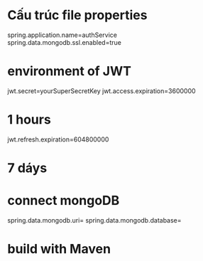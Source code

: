 # Cấu trúc file properties

spring.application.name=authService
spring.data.mongodb.ssl.enabled=true

# environment of JWT 
jwt.secret=yourSuperSecretKey
jwt.access.expiration=3600000  
# 1 hours
jwt.refresh.expiration=604800000  
# 7 dáys

# connect mongoDB
spring.data.mongodb.uri=
spring.data.mongodb.database=

# build with Maven